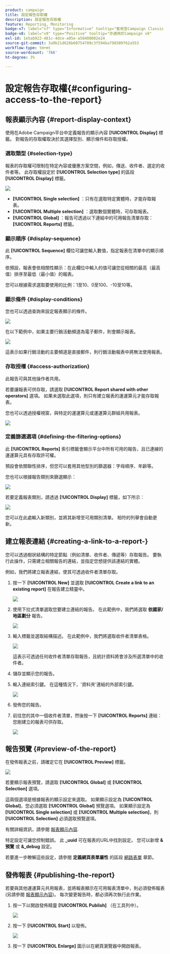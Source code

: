 ```yaml
---
product: campaign
title: 設定報告存取權
description: 設定報告存取權
feature: Reporting, Monitoring
badge-v7: label="v7" type="Informative" tooltip="套用至Campaign Classic v7"
badge-v8: label="v8" type="Positive" tooltip="亦適用於Campaign v8"
exl-id: 1e5ab922-481c-4dce-a05e-a58408002e24
source-git-commit: 3a9b21d626b60754789c3f594ba798309f62a553
workflow-type: tm+mt
source-wordcount: '766'
ht-degree: 3%

---
```


# 設定報告存取權{#configuring-access-to-the-report}



## 報表顯示內容 {#report-display-context}

使用在Adobe Campaign平台中定義報告的顯示內容 **[!UICONTROL Display]** 標籤。 對報告的存取權取決於其選擇型別、顯示條件和存取授權。

### 選取類型 {#selection-type}

報表的存取權可限制在特定內容或優惠方案空間，例如，傳送、收件者、選定的收件者等。 此存取權設定於 **[!UICONTROL Selection type]** 的區段 **[!UICONTROL Display]** 標籤。

![](assets/s_ncs_advuser_report_visibility_4.png)

* **[!UICONTROL Single selection]** ：只有在選取特定實體時，才能存取報表。
* **[!UICONTROL Multiple selection]** ：選取數個實體時，可存取報表。
* **[!UICONTROL Global]** ：報告可透過以下連結中的可用報告清單存取： **[!UICONTROL Reports]** 標籤。

### 顯示順序 {#display-sequence}

此 **[!UICONTROL Sequence]** 欄位可讓您輸入數值，指定報表在清單中的顯示順序。

依預設，報表會依相關性顯示：在此欄位中輸入的值可讓您從相關的最高（最高值）排序至最低（最小值）的報表。

您可以根據需求選取要使用的比例：1至10、0至100、-10至10等。

### 顯示條件 {#display-conditions}

您也可以透過查詢來設定報表顯示的條件。

![](assets/s_ncs_advuser_report_visibility_5.png)

在以下範例中，如果主要行銷活動頻道為電子郵件，則會顯示報表。

![](assets/s_ncs_advuser_report_visibility_6.png)

這表示如果行銷活動的主要頻道是直接郵件，則行銷活動報表中將無法使用報表。

### 存取授權 {#access-authorization}

此報告可與其他操作者共用。

若要讓報表可供存取，請選取 **[!UICONTROL Report shared with other operators]** 選項。 如果未選取此選項，則只有建立報表的運運算元才能存取報表。

您也可以透過授權視窗，與特定的運運算元或運運算元群組共用報表。

![](assets/s_ncs_advuser_report_visibility_8.png)

### 定義篩選選項 {#defining-the-filtering-options}

此 **[!UICONTROL Reports]** 索引標籤會顯示平台中所有可用的報告，且已連線的運運算元具有存取許可權。

預設會依關聯性排序，但您可以套用其他型別的篩選器：字母順序、年齡等。

您也可以根據報告類別來篩選顯示：

![](assets/report_ovv_select_type.png)

若要定義報表類別，請透過 **[!UICONTROL Display]** 標籤，如下所示：

![](assets/report_select_category.png)

您可以在此處輸入新類別，並將其新增至可用類別清單。 相符的列舉會自動更新。

## 建立報表連結 {#creating-a-link-to-a-report-}

您可以透過樹狀結構的特定節點（例如清單、收件者、傳遞等）存取報告。 要執行此操作，只需建立相關報告的連結，並指定您想提供該連結的實體。

例如，我們將建立報表連結，使其可透過收件者清單存取。

1. 按一下 **[!UICONTROL New]** 並選取 **[!UICONTROL Create a link to an existing report]** 在報告建立精靈中。

   ![](assets/s_ncs_advuser_report_wizard_link_01.png)

1. 使用下拉式清單選取您要建立連結的報告。 在此範例中，我們將選取 **依國家/地區劃分** 報告。

   ![](assets/s_ncs_advuser_report_wizard_link_02.png)

1. 輸入標籤並選取結構描述。 在此範例中，我們將選取收件者清單表格。

   ![](assets/s_ncs_advuser_report_wizard_link_03.png)

   這表示可透過任何收件者清單存取報告，且統計資料將會涉及所選清單中的收件者。

1. 儲存並顯示您的報告。
1. 輸入連結索引鍵。 在這種情況下，&#39;資料夾&#39;連結的外部索引鍵。

   ![](assets/s_ncs_advuser_report_wizard_link_04.png)

1. 發佈您的報告。
1. 前往您的其中一個收件者清單，然後按一下 **[!UICONTROL Reports]** 連結：您剛建立的報表可供存取。

   ![](assets/s_ncs_advuser_report_wizard_link_05.png)

## 報告預覽 {#preview-of-the-report}

在發佈報表之前，請確定它在 **[!UICONTROL Preview]** 標籤。

![](assets/s_ncs_advuser_report_preview_01.png)

若要顯示報表預覽，請選取 **[!UICONTROL Global]** 或 **[!UICONTROL Selection]** 選項。

這兩個選項是根據報表的顯示設定來選取。 如果顯示設定為 **[!UICONTROL Global]**，您必須選取 **[!UICONTROL Global]** 預覽選項。 如果顯示設定為 **[!UICONTROL Single selection]** 或 **[!UICONTROL Multiple selection]**，則 **[!UICONTROL Selection]** 必須選取預覽選項。

有關詳細資訊，請參閱 [報表顯示內容](#report-display-context).

特定設定可讓您控制錯誤。 此 **_uuid** 可在報表的URL中找到設定。 您可以新增 **&amp;預覽** 或 **&amp;_debug** 設定。

若要進一步瞭解這些設定，請參閱 **定義網頁表單屬性** 的區段 [網路表單](../../web/using/about-web-forms.md) 章節。

## 發佈報表 {#publishing-the-report}

若要與其他運運算元共用報表，並將報表顯示在可用報表清單中，則必須發佈報表(另請參閱 [報表顯示內容](#report-display-context))。 每次變更報告時，都必須再次執行此作業。

1. 按一下以開啟發佈精靈 **[!UICONTROL Publish]** （在工具列中）。

   ![](assets/s_ncs_advuser_report_publish_01.png)

1. 按一下 **[!UICONTROL Start]** 以發佈。

   ![](assets/s_ncs_advuser_report_publish_02.png)

1. 按一下 **[!UICONTROL Enlarge]** 圖示以在網頁瀏覽器中開啟報表。
